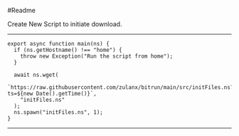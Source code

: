 #Readme

Create New Script to initiate download.

---------------------------------------------------------------------------------------------------------------------
```
export async function main(ns) {
  if (ns.getHostname() !== "home") {
    throw new Exception("Run the script from home");
  }

  await ns.wget(
    `https://raw.githubusercontent.com/zulanx/bitrun/main/src/initFiles.ns?ts=${new Date().getTime()}`,
    "initFiles.ns"
  );
  ns.spawn("initFiles.ns", 1);
}
```
---------------------------------------------------------------------------------------------------------------------
